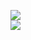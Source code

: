 [![](https://img.shields.io/badge/Made%20With-Github%20Spray-lightgrey.svg?style=for-the-badge&logo=github)](https://github.com/Annihil/github-spray#12013)  
[![](https://i.imgur.com/2DrTn0Z.gif)](https://github.com/Annihil/github-spray)